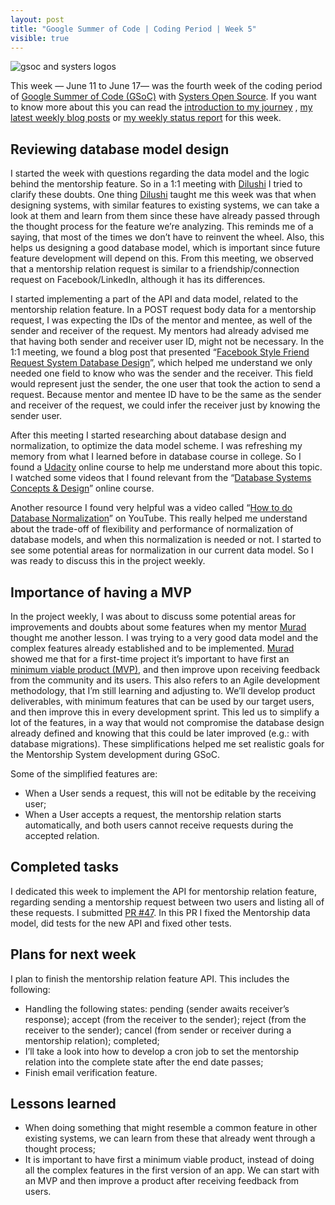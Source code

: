 ```yaml
---
layout: post
title: "Google Summer of Code | Coding Period | Week 5"
visible: true
---
```


![gsoc and systers logos](https://user-images.githubusercontent.com/11148726/52603432-b598bc00-2e5e-11e9-8323-052c5464ade9.png)

This week — June 11 to June 17— was the fourth week of the coding period of [Google Summer of Code (GSoC)](https://summerofcode.withgoogle.com/) with [Systers Open Source](https://github.com/systers). If you want to know more about this you can read the [introduction to my journey](https://medium.com/isabel-costa-gsoc/intro-to-google-summer-of-code-with-systers-open-source-dbdaa92bd189) , [my latest weekly blog posts](https://medium.com/isabel-costa-gsoc) or [my weekly status report](https://github.com/systers/mentorship-backend/wiki/GSoC-2018-Isabel-Costa#weekly-status-report-for-week-5) for this week.

## Reviewing database model design

I started the week with questions regarding the data model and the logic behind the mentorship feature. So in a 1:1 meeting with [Dilushi](https://github.com/Dilu9218) I tried to clarify these doubts. One thing [Dilushi](https://github.com/Dilu9218) taught me this week was that when designing systems, with similar features to existing systems, we can take a look at them and learn from them since these have already passed through the thought process for the feature we’re analyzing. This reminds me of a saying, that most of the times we don’t have to reinvent the wheel. Also, this helps us designing a good database model, which is important since future feature development will depend on this. From this meeting, we observed that a mentorship relation request is similar to a friendship/connection request on Facebook/LinkedIn, although it has its differences.

I started implementing a part of the API and data model, related to the mentorship relation feature. In a POST request body data for a mentorship request, I was expecting the IDs of the mentor and mentee, as well of the sender and receiver of the request. My mentors had already advised me that having both sender and receiver user ID, might not be necessary. In the 1:1 meeting, we found a blog post that presented “[Facebook Style Friend Request System Database Design](https://www.9lessons.info/2014/03/facebook-style-friend-request-system.html)”, which helped me understand we only needed one field to know who was the sender and the receiver. This field would represent just the sender, the one user that took the action to send a request. Because mentor and mentee ID have to be the same as the sender and receiver of the request, we could infer the receiver just by knowing the sender user.

After this meeting I started researching about database design and normalization, to optimize the data model scheme. I was refreshing my memory from what I learned before in database course in college. So I found a [Udacity](https://udacity.com) online course to help me understand more about this topic. I watched some videos that I found relevant from the “[Database Systems Concepts & Design](https://eu.udacity.com/course/database-systems-concepts-design--ud150)” online course.

Another resource I found very helpful was a video called “[How to do Database Normalization](https://www.youtube.com/watch?v=UDFRhj_K508)” on YouTube. This really helped me understand about the trade-off of flexibility and performance of normalization of database models, and when this normalization is needed or not. I started to see some potential areas for normalization in our current data model. So I was ready to discuss this in the project weekly.

## Importance of having a MVP

In the project weekly, I was about to discuss some potential areas for improvements and doubts about some features when my mentor [Murad](https://github.com/m-murad) thought me another lesson. I was trying to a very good data model and the complex features already established and to be implemented. [Murad](https://github.com/m-murad) showed me that for a first-time project it’s important to have first an [minimum viable product (MVP)](https://en.wikipedia.org/wiki/Minimum_viable_product), and then improve upon receiving feedback from the community and its users. This also refers to an Agile development methodology, that I’m still learning and adjusting to. We’ll develop product deliverables, with minimum features that can be used by our target users, and then improve this in every development sprint. This led us to simplify a lot of the features, in a way that would not compromise the database design already defined and knowing that this could be later improved (e.g.: with database migrations). These simplifications helped me set realistic goals for the Mentorship System development during GSoC.

Some of the simplified features are:

- When a User sends a request, this will not be editable by the receiving user;
- When a User accepts a request, the mentorship relation starts automatically, and both users cannot receive requests during the accepted relation.

## Completed tasks

I dedicated this week to implement the API for mentorship relation feature, regarding sending a mentorship request between two users and listing all of these requests. I submitted [PR #47](https://github.com/systers/mentorship-backend/pull/47). In this PR I fixed the Mentorship data model, did tests for the new API and fixed other tests.

## Plans for next week

I plan to finish the mentorship relation feature API. This includes the following:

- Handling the following states: pending (sender awaits receiver’s response); accept (from the receiver to the sender); reject (from the receiver to the sender); cancel (from sender or receiver during a mentorship relation); completed;
- I’ll take a look into how to develop a cron job to set the mentorship relation into the complete state after the end date passes;
- Finish email verification feature.

## Lessons learned

- When doing something that might resemble a common feature in other existing systems, we can learn from these that already went through a thought process;
- It is important to have first a minimum viable product, instead of doing all the complex features in the first version of an app. We can start with an MVP and then improve a product after receiving feedback from users.
